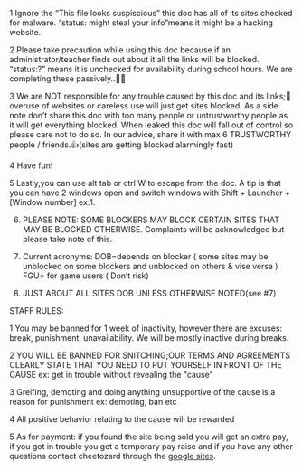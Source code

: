 1 Ignore the “This file looks suspiscious”
this doc has all of its sites checked for malware. “status: might steal your info”means it might be a hacking website.

2 Please take precaution while using this doc because if an administrator/teacher finds out about it all the links will be blocked. “status:?” means it is unchecked for availability during school hours. We are completing these passively..🧑‍💻

3 We  are NOT responsible for any trouble caused by this doc and its links;🧐 overuse of websites or careless use will just get sites blocked. As a side note don’t share this doc with too many people or untrustworthy people as it will get everything blocked. When leaked this doc will fall out of control so please care not to do so. In our advice, share it with max 6 TRUSTWORTHY people / friends.👍(sites are getting blocked alarmingly fast)

4 Have fun!           	
							
5 Lastly,you can use alt tab or ctrl W to escape from the doc. A tip is that you can have 2 windows open and switch windows with Shift + Launcher + [Window number] ex:1. 

6. PLEASE NOTE: SOME BLOCKERS MAY BLOCK CERTAIN SITES THAT MAY BE BLOCKED OTHERWISE. Complaints will be acknowledged but please take note of this.

7. Current acronyms: DOB=depends on blocker ( some sites may be unblocked on some blockers and unblocked on others & vise versa ) FGU= for game users ( Don’t risk)

8. JUST ABOUT ALL SITES DOB UNLESS OTHERWISE NOTED(see #7)

STAFF RULES:

1 You may be banned for 1 week of inactivity, however there are excuses: break, punishment, unavailability. We will be mostly inactive during breaks.

2 YOU WILL BE BANNED FOR SNITCHING;OUR TERMS AND AGREEMENTS CLEARLY STATE THAT YOU NEED TO PUT YOURSELF IN FRONT OF THE CAUSE ex: get in trouble without revealing the "cause"

3 Greifing, demoting and doing anything unsupportive of the cause is a reason for punishment ex: demoting, ban etc

4 All positive behavior relating to the cause will be rewarded

5 As for payment: if you found the site being sold you will get an extra pay, if you got in trouble you get a temporary pay raise and if you have any other questions contact cheetozard through the [google sites](https://docs.google.com/forms/d/1SwpGPQM1-uYrWQv39pjeG1nQx6-gFARkMN4OOFPQklE/edit?eops=0).
